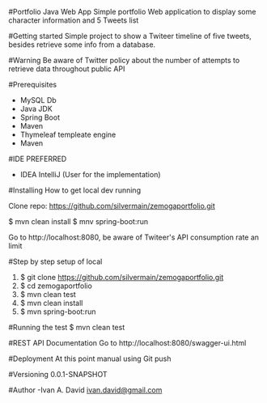 #Portfolio Java Web App
Simple portfolio Web application to display some character information and 5 Tweets list

#Getting started
Simple project to show a Twiteer timeline of five tweets, besides retrieve some info from a database.

#Warning
Be aware of Twitter policy about the number of attempts to retrieve data throughout public API

#Prerequisites
- MySQL Db
- Java JDK 
- Spring Boot
- Maven
- Thymeleaf templeate engine
- Maven

#IDE PREFERRED
- IDEA IntelliJ (User for the implementation)

#Installing
How to get local dev running

Clone repo: https://github.com/silvermain/zemogaportfolio.git

$ mvn clean install
$ mnv spring-boot:run

Go to http://localhost:8080, be aware of Twiteer's API consumption rate an limit

#Step by step setup of local
1. $ git clone https://github.com/silvermain/zemogaportfolio.git
2. $ cd zemogaportfolio
3. $ mvn clean test
4. $ mvn clean install
5. $ mvn spring-boot:run

#Running the test
$ mvn clean test

#REST API Documentation
Go to http://localhost:8080/swagger-ui.html

#Deployment
At this point manual using Git push

#Versioning
0.0.1-SNAPSHOT

#Author
-Ivan A. David <ivan.david@gmail.com>
